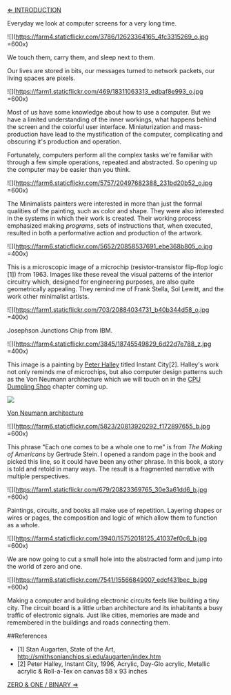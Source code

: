 [⇐ INTRODUCTION](https://github.com/tchoi8/handmadecomputer/blob/master/Entry/readme.md)

Everyday we look at computer screens for a very long time.  

![](https://farm4.staticflickr.com/3786/12623364165_4fc3315269_o.jpg =600x)



We touch them, carry them, and sleep next to them.



Our lives are stored in bits, our messages turned to network packets, our living spaces are pixels.

![](https://farm1.staticflickr.com/469/18311063313_edbaf8e993_o.jpg =600x)

Most of us have some knowledge about how to use a computer. But we have a limited understanding of the inner workings, what happens behind the screen and the colorful user interface. Miniaturization and mass-production have lead to the mystification of the computer, complicating and obscuring it's production and operation.

Fortunately, computers perform all the complex tasks we're familiar with through a few simple operations, repeated and abstracted. So opening up the computer may be easier than you think.
 
![](https://farm6.staticflickr.com/5757/20497682388_231bd20b52_o.jpg =600x)




The Minimalists painters were interested in more than just the formal qualities of the painting, such as color and shape. They were also interested in the systems in which their work is created. Their working process emphasized making *programs*, sets of instructions that, when executed, resulted in both a performative action and production of the artwork.




 
 ![](https://farm6.staticflickr.com/5652/20858537691_ebe368b805_o.jpg =400x)

This is a microscopic image of a microchip (resistor-transistor flip-flop logic [1]) from 1963. Images like these reveal the visual patterns of the interior circuitry which, designed for engineering purposes, are also quite geometrically appealing. They remind me of Frank Stella, Sol Lewitt, and the work other minimalist artists. 


![](https://farm1.staticflickr.com/703/20884034731_b40b344d58_o.jpg =400x)

Josephson Junctions Chip from IBM.





![](https://farm4.staticflickr.com/3845/18745549829_6d22d7e788_z.jpg =400x)

 
This image is a painting by [Peter Halley](http://www.peterhalley.com/) titled Instant City[2]. Halley's work not only reminds me of microchips, but also computer design patterns such as the Von Neumann architecture which we will touch on in the [CPU Dumpling Shop](https://github.com/tchoi8/handmadecomputer/tree/master/Dumpling) chapter coming up.

  
  ![](http://history-computer.com/ModernComputer/thinkers/images/vonNeumannArch.jpg )
  
[Von Neumann architecture](http://history-computer.com/ModernComputer/thinkers/Neumann.html) 







 ![](https://farm6.staticflickr.com/5823/20813920292_f172897655_b.jpg =600x)

 
This phrase "Each one comes to be a whole one to me" is from *The Making of Americans* by Gertrude Stein. I opened a random page in the book and picked this line, so it could have been any other phrase. In this book, a story is told and retold in many ways. The result is a fragmented narrative with multiple perspectives. 

![](https://farm1.staticflickr.com/679/20823369765_30e3a61dd6_b.jpg =600x)



Paintings, circuits, and books all make use of repetition. Layering shapes or wires or pages, the composition and logic of which allow them to function as a whole.

![](https://farm4.staticflickr.com/3940/15752018125_41037ef0c6_b.jpg =600x)
 
We are now going to cut a small hole into the abstracted form and jump into the world of zero and one.

![](https://farm8.staticflickr.com/7541/15566849007_edcf431bec_b.jpg =600x)
  

Making a computer and building electronic circuits feels like building a tiny city. The circuit board is a little urban architecture and its inhabitants a busy traffic of electronic signals. Just like cities, memories are made and remembered in the buildings and roads connecting them.
 
 
 


##References 
- [1] Stan Augarten, State of the Art, http://smithsonianchips.si.edu/augarten/index.htm 
- [2] Peter Halley, Instant City, 1996, Acrylic, Day-Glo acrylic, Metallic acrylic &
Roll-a-Tex on canvas 58 x 93 inches  

[ZERO & ONE / BINARY ⇒](https://github.com/tchoi8/handmadecomputer/blob/master/Binary/readme.md)
